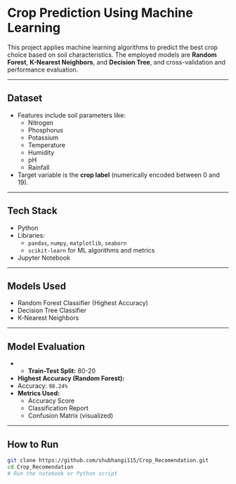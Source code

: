 # Crop Prediction Using Machine Learning

This project applies machine learning algorithms to predict the best crop choice based on soil characteristics. The employed models are **Random Forest**, **K-Nearest Neighbors**, and **Decision Tree**, and cross-validation and performance evaluation.

---

## Dataset

- Features include soil parameters like:
  - Nitrogen
  - Phosphorus
  - Potassium
  - Temperature
  - Humidity
  - pH
  - Rainfall
- Target variable is the **crop label** (numerically encoded between 0 and 19).

---

## Tech Stack

- Python 
- Libraries:  
  - `pandas`, `numpy`, `matplotlib`, `seaborn`  
  - `scikit-learn` for ML algorithms and metrics  
- Jupyter Notebook 

---

## Models Used

- Random Forest Classifier (Highest Accuracy)
- Decision Tree Classifier
- K-Nearest Neighbors

---

## Model Evaluation

- - **Train-Test Split:** 80-20
- **Highest Accuracy (Random Forest):**
- Accuracy: `98.24%`
- **Metrics Used:**
  - Accuracy Score
  - Classification Report
  - Confusion Matrix (visualized)

---

## How to Run

```bash
git clone https://github.com/shubhangi115/Crop_Recomendation.git
cd Crop_Recomendation
# Run the notebook or Python script
